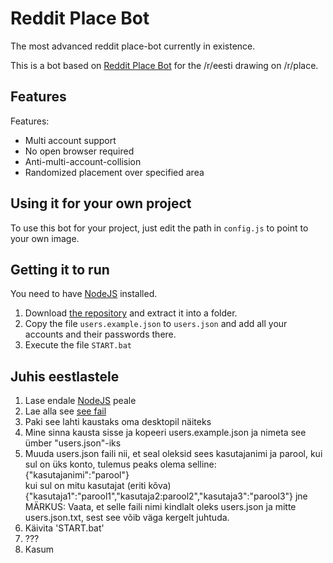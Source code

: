 # Reddit Place Bot

The most advanced reddit place-bot currently in existence.

This is a bot based on [Reddit Place Bot](https://github.com/Zequez/placebot-argentina-target) for the /r/eesti drawing on /r/place.


## Features
Features:
- Multi account support
- No open browser required
- Anti-multi-account-collision
- Randomized placement over specified area

## Using it for your own project

To use this bot for your project, just edit the path in `config.js` to point to your own image.

## Getting it to run

You need to have [NodeJS](https://nodejs.org) installed.  
1. Download [the repository](https://github.com/rasmussaks/reddit-placebot/archive/master.zip) and extract it into a folder.  
2. Copy the file `users.example.json` to `users.json` and add all your accounts and their passwords there.  
3. Execute the file `START.bat`

## Juhis eestlastele
1. Lase endale [NodeJS](https://nodejs.org) peale
2. Lae alla see [see fail](https://github.com/rasmussaks/reddit-placebot/archive/master.zip)
3. Paki see lahti kaustaks oma desktopil näiteks
4. Mine sinna kausta sisse ja kopeeri users.example.json ja nimeta see ümber "users.json"-iks
5. Muuda users.json faili nii, et seal oleksid sees kasutajanimi ja parool, kui sul on üks konto, tulemus peaks olema selline:  
{"kasutajanimi":"parool"}  
kui sul on mitu kasutajat (eriti kõva)  
{"kasutaja1":"parool1","kasutaja2:parool2","kasutaja3":"parool3"} jne  
MÄRKUS: Vaata, et selle faili nimi kindlalt oleks users.json ja mitte users.json.txt, sest see võib väga kergelt juhtuda. 
6. Käivita 'START.bat'
7. ???
8. Kasum


